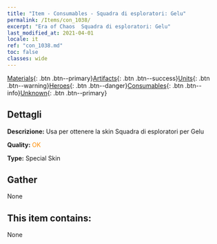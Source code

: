 ```yaml
---
title: "Item - Consumables - Squadra di esploratori: Gelu"
permalink: /Items/con_1038/
excerpt: "Era of Chaos  Squadra di esploratori: Gelu"
last_modified_at: 2021-04-01
locale: it
ref: "con_1038.md"
toc: false
classes: wide
---
```

 [Materials](/it/Items/){: .btn .btn--primary}[Artifacts](/it/Items/Artifacts/){: .btn .btn--success}[Units](/it/Items/Units/){: .btn .btn--warning}[Heroes](/it/Items/Heroes/){: .btn .btn--danger}[Consumables](/it/Items/Consumables/){: .btn .btn--info}[Unknown](/it/Items/Unknown/){: .btn .btn--primary}

## Dettagli
 **Descrizione:** Usa per ottenere la skin Squadra di esploratori per Gelu

 **Quality:** <span style="color: #FF8C00">OK</span>

 **Type:** Special Skin

## Gather

  None

## This item contains:

  None

